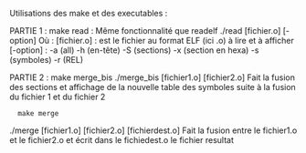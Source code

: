 Utilisations des make et des executables : 

PARTIE 1 : make read : Même fonctionnalité que readelf
./read [fichier.o] [-option]
Où : [fichier.o] : est le fichier au format ELF (ici .o) à lire et à afficher
     [-option] : -a (all) -h (en-tête)  -S (sections) -x (section en hexa)  -s (symboles) -r (REL)
     
PARTIE 2 :
      make merge_bis
./merge_bis [fichier1.o] [fichier2.o]
Fait la fusion des sections et affichage de la nouvelle table des symboles suite à la fusion du fichier 1 et du fichier 2

      make merge
./merge [fichier1.o] [fichier2.o] [fichierdest.o]
Fait la fusion entre le fichier1.o et le fichier2.o et écrit dans le fichiedest.o le fichier resultat
